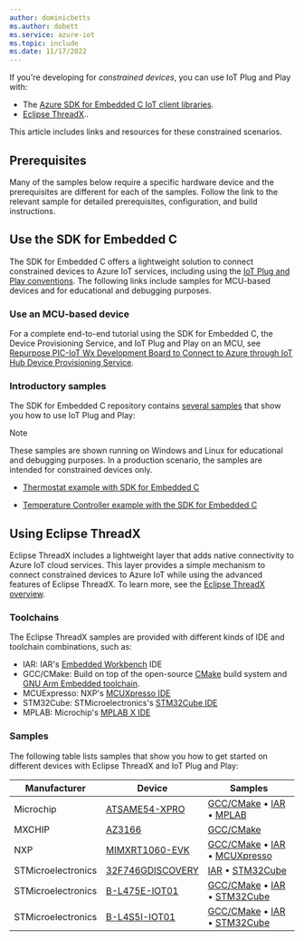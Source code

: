 ```yaml
---
author: dominicbetts
ms.author: dobett
ms.service: azure-iot
ms.topic: include
ms.date: 11/17/2022
---
```


If you're developing for *constrained devices*, you can use IoT Plug and Play with:

- The [Azure SDK for Embedded C IoT client libraries](https://aka.ms/embeddedcsdk).
- [Eclipse ThreadX](https://github.com/eclipse-threadx)..

This article includes links and resources for these constrained scenarios.

## Prerequisites

Many of the samples below require a specific hardware device and the prerequisites are different for each of the samples. Follow the link to the relevant sample for detailed prerequisites, configuration, and build instructions.

## Use the SDK for Embedded C

The SDK for Embedded C offers a lightweight solution to connect constrained devices to Azure IoT services, including using the [IoT Plug and Play conventions](../articles/iot/concepts-convention.md). The following links include samples for MCU-based devices and for educational and debugging purposes.

### Use an MCU-based device

For a complete end-to-end tutorial using the SDK for Embedded C, the Device Provisioning Service, and IoT Plug and Play on an MCU, see [Repurpose PIC-IoT Wx Development Board to Connect to Azure through IoT Hub Device Provisioning Service](https://github.com/Azure-Samples/Microchip-PIC-IoT-Wx).

### Introductory samples

The SDK for Embedded C repository contains [several samples](https://github.com/Azure/azure-sdk-for-c/tree/master/sdk/samples/iot#iot-hub-plug-and-play-sample) that show you how to use IoT Plug and Play:

> [!NOTE]
> These samples are shown running on Windows and Linux for educational and debugging purposes. In a production scenario, the samples are intended for constrained devices only.

- [Thermostat example with SDK for Embedded C](https://github.com/Azure/azure-sdk-for-c/blob/main/sdk/samples/iot/paho_iot_pnp_sample.c)

- [Temperature Controller example with the SDK for Embedded C](https://github.com/Azure/azure-sdk-for-c/blob/main/sdk/samples/iot/paho_iot_pnp_component_sample.c)

## Using Eclipse ThreadX

Eclipse ThreadX includes a lightweight layer that adds native connectivity to Azure IoT cloud services. This layer provides a simple mechanism to connect constrained devices to Azure IoT while using the advanced features of Eclipse ThreadX. To learn more, see the [Eclipse ThreadX overview](https://github.com/eclipse-threadx/rtos-docs).

### Toolchains

The Eclipse ThreadX samples are provided with different kinds of IDE and toolchain combinations, such as:

- IAR: IAR's [Embedded Workbench](https://www.iar.com/products/architectures/arm/iar-embedded-workbench-for-arm/) IDE
- GCC/CMake: Build on top of the open-source [CMake](https://cmake.org/) build system and [GNU Arm Embedded toolchain](https://developer.arm.com/tools-and-software/open-source-software/developer-tools/gnu-toolchain/gnu-rm).
- MCUExpresso: NXP's [MCUXpresso IDE](https://www.nxp.com/design/software/development-software/mcuxpresso-software-and-tools-/mcuxpresso-integrated-development-environment-ide:MCUXpresso-IDE)
- STM32Cube: STMicroelectronics's [STM32Cube IDE](https://www.st.com/en/development-tools/stm32cubeide.html)
- MPLAB: Microchip's [MPLAB X IDE](https://www.microchip.com/mplab/mplab-x-ide)

### Samples

The following table lists samples that show you how to get started on different devices with Eclipse ThreadX and IoT Plug and Play:

Manufacturer | Device | Samples |
| --- | --- | --- |
| Microchip | [ATSAME54-XPRO](https://www.microchip.com/developmenttools/productdetails/atsame54-xpro) | [GCC/CMake](https://github.com/eclipse-threadx/getting-started/tree/master/Microchip/ATSAME54-XPRO) • [IAR](https://github.com/eclipse-threadx/samples/releases/download/rel_6.1_adu_beta_refresh/Azure_RTOS_6.1_ADU_ATSAME54-XPRO_IAR_Sample_2022_04_10.zip) • [MPLAB](https://github.com/eclipse-threadx/samples/releases/download/rel_6.1_adu_beta_refresh/Azure_RTOS_6.1_ADU_ATSAME54-XPRO_MPLab_Sample_2022_04_10.zip)
| MXCHIP | [AZ3166](../articles/iot/tutorial-devkit-mxchip-az3166-iot-hub.md) | [GCC/CMake](https://github.com/eclipse-threadx/getting-started/tree/master/MXChip/AZ3166)
| NXP | [MIMXRT1060-EVK](https://www.nxp.com/design/development-boards/i-mx-evaluation-and-development-boards/mimxrt1060-evk-i-mx-rt1060-evaluation-kit:MIMXRT1060-EVK) | [GCC/CMake](https://github.com/eclipse-threadx/getting-started/tree/master/NXP/MIMXRT1060-EVK) • [IAR](https://github.com/eclipse-threadx/samples/releases/download/rel_6.1_adu_beta_refresh/Azure_RTOS_6.1_ADU_MIMXRT1060_IAR_Sample_2022_04_10.zip) • [MCUXpresso](https://github.com/eclipse-threadx/samples/releases/download/rel_6.1_adu_beta_refresh/Azure_RTOS_6.1_ADU_MIMXRT1060_MCUXpresso_Sample_2022_04_10.zip)
| STMicroelectronics | [32F746GDISCOVERY](https://www.st.com/en/evaluation-tools/32f746gdiscovery.html) | [IAR](https://github.com/eclipse-threadx/samples/releases/download/rel_6.1_adu_beta_refresh/Azure_RTOS_6.1_ADU_STM32L4+-DISCO_IAR_Sample_2022_04_10.zip) • [STM32Cube](https://github.com/eclipse-threadx/samples/releases/download/rel_6.1_adu_beta_refresh/Azure_RTOS_6.1_ADU_STM32L4+-DISCO_STM32CubeIDE_Sample_2022_04_10.zip)
| STMicroelectronics | [B-L475E-IOT01](https://www.st.com/en/evaluation-tools/b-l475e-iot01a.html) | [GCC/CMake](https://github.com/eclipse-threadx/getting-started/tree/master/STMicroelectronics/B-L475E-IOT01A) • [IAR](https://github.com/eclipse-threadx/samples/releases/download/rel_6.1_adu_beta_refresh/Azure_RTOS_6.1_ADU_STM32L4+-DISCO_IAR_Sample_2022_04_10.zip) • [STM32Cube](https://github.com/eclipse-threadx/samples/releases/download/rel_6.1_adu_beta_refresh/Azure_RTOS_6.1_ADU_STM32L4+-DISCO_STM32CubeIDE_Sample_2022_04_10.zip)
| STMicroelectronics | [B-L4S5I-IOT01](https://www.st.com/en/evaluation-tools/b-l4s5i-iot01a.html) | [GCC/CMake](https://github.com/eclipse-threadx/getting-started/tree/master/STMicroelectronics/B-L4S5I-IOT01A) • [IAR](https://github.com/eclipse-threadx/samples/releases/download/rel_6.1_adu_beta_refresh/Azure_RTOS_6.1_ADU_STM32L4+-DISCO_IAR_Sample_2022_04_10.zip) • [STM32Cube](https://github.com/eclipse-threadx/samples/releases/download/rel_6.1_adu_beta_refresh/Azure_RTOS_6.1_ADU_STM32L4+-DISCO_STM32CubeIDE_Sample_2022_04_10.zip)
